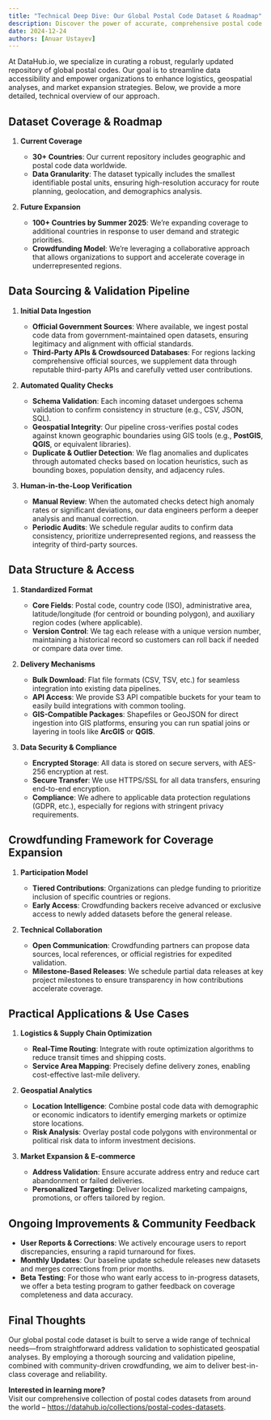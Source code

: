 ```yaml
---
title: "Technical Deep Dive: Our Global Postal Code Dataset & Roadmap"
description: Discover the power of accurate, comprehensive postal code data with our Global Postal Code Dataset & Roadmap. Learn how we provide high-resolution coverage across 30+ countries, expand to 100+ countries by 2025, and ensure data quality with advanced validation pipelines. Perfect for logistics, geospatial analytics, and market expansion, our dataset offers bulk downloads, API access, and GIS compatibility. Explore our innovative crowdfunding model and practical use cases to transform your data-driven strategies.
date: 2024-12-24
authors: [Anuar Ustayev]
---
```


At DataHub.io, we specialize in curating a robust, regularly updated repository of global postal codes. Our goal is to streamline data accessibility and empower organizations to enhance logistics, geospatial analyses, and market expansion strategies. Below, we provide a more detailed, technical overview of our approach.

## Dataset Coverage & Roadmap

1. **Current Coverage**  
   - **30+ Countries**: Our current repository includes geographic and postal code data worldwide.
   - **Data Granularity**: The dataset typically includes the smallest identifiable postal units, ensuring high-resolution accuracy for route planning, geolocation, and demographics analysis.

2. **Future Expansion**  
   - **100+ Countries by Summer 2025**: We’re expanding coverage to additional countries in response to user demand and strategic priorities.  
   - **Crowdfunding Model**: We’re leveraging a collaborative approach that allows organizations to support and accelerate coverage in underrepresented regions.

## Data Sourcing & Validation Pipeline

1. **Initial Data Ingestion**  
   - **Official Government Sources**: Where available, we ingest postal code data from government-maintained open datasets, ensuring legitimacy and alignment with official standards.  
   - **Third-Party APIs & Crowdsourced Databases**: For regions lacking comprehensive official sources, we supplement data through reputable third-party APIs and carefully vetted user contributions.

2. **Automated Quality Checks**  
   - **Schema Validation**: Each incoming dataset undergoes schema validation to confirm consistency in structure (e.g., CSV, JSON, SQL).  
   - **Geospatial Integrity**: Our pipeline cross-verifies postal codes against known geographic boundaries using GIS tools (e.g., **PostGIS**, **QGIS**, or equivalent libraries).  
   - **Duplicate & Outlier Detection**: We flag anomalies and duplicates through automated checks based on location heuristics, such as bounding boxes, population density, and adjacency rules.

3. **Human-in-the-Loop Verification**  
   - **Manual Review**: When the automated checks detect high anomaly rates or significant deviations, our data engineers perform a deeper analysis and manual correction.  
   - **Periodic Audits**: We schedule regular audits to confirm data consistency, prioritize underrepresented regions, and reassess the integrity of third-party sources.

## Data Structure & Access

1. **Standardized Format**  
   - **Core Fields**: Postal code, country code (ISO), administrative area, latitude/longitude (for centroid or bounding polygon), and auxiliary region codes (where applicable).  
   - **Version Control**: We tag each release with a unique version number, maintaining a historical record so customers can roll back if needed or compare data over time.

2. **Delivery Mechanisms**  
   - **Bulk Download**: Flat file formats (CSV, TSV, etc.) for seamless integration into existing data pipelines.  
   - **API Access**: We provide S3 API compatible buckets for your team to easily build integrations with common tooling.
   - **GIS-Compatible Packages**: Shapefiles or GeoJSON for direct ingestion into GIS platforms, ensuring you can run spatial joins or layering in tools like **ArcGIS** or **QGIS**.

3. **Data Security & Compliance**  
   - **Encrypted Storage**: All data is stored on secure servers, with AES-256 encryption at rest.  
   - **Secure Transfer**: We use HTTPS/SSL for all data transfers, ensuring end-to-end encryption.  
   - **Compliance**: We adhere to applicable data protection regulations (GDPR, etc.), especially for regions with stringent privacy requirements.

## Crowdfunding Framework for Coverage Expansion

1. **Participation Model**  
   - **Tiered Contributions**: Organizations can pledge funding to prioritize inclusion of specific countries or regions.  
   - **Early Access**: Crowdfunding backers receive advanced or exclusive access to newly added datasets before the general release.

2. **Technical Collaboration**  
   - **Open Communication**: Crowdfunding partners can propose data sources, local references, or official registries for expedited validation.  
   - **Milestone-Based Releases**: We schedule partial data releases at key project milestones to ensure transparency in how contributions accelerate coverage.

## Practical Applications & Use Cases

1. **Logistics & Supply Chain Optimization**  
   - **Real-Time Routing**: Integrate with route optimization algorithms to reduce transit times and shipping costs.  
   - **Service Area Mapping**: Precisely define delivery zones, enabling cost-effective last-mile delivery.

2. **Geospatial Analytics**  
   - **Location Intelligence**: Combine postal code data with demographic or economic indicators to identify emerging markets or optimize store locations.  
   - **Risk Analysis**: Overlay postal code polygons with environmental or political risk data to inform investment decisions.

3. **Market Expansion & E-commerce**  
   - **Address Validation**: Ensure accurate address entry and reduce cart abandonment or failed deliveries.  
   - **Personalized Targeting**: Deliver localized marketing campaigns, promotions, or offers tailored by region.

## Ongoing Improvements & Community Feedback

- **User Reports & Corrections**: We actively encourage users to report discrepancies, ensuring a rapid turnaround for fixes.  
- **Monthly Updates**: Our baseline update schedule releases new datasets and merges corrections from prior months.  
- **Beta Testing**: For those who want early access to in-progress datasets, we offer a beta testing program to gather feedback on coverage completeness and data accuracy.

## Final Thoughts

Our global postal code dataset is built to serve a wide range of technical needs—from straightforward address validation to sophisticated geospatial analyses. By employing a thorough sourcing and validation pipeline, combined with community-driven crowdfunding, we aim to deliver best-in-class coverage and reliability.

**Interested in learning more?**  
Visit our comprehensive collection of postal codes datasets from around the world – https://datahub.io/collections/postal-codes-datasets.